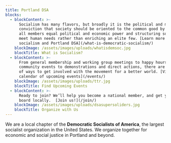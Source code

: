 ```yaml
---
title: Portland DSA
blocks:
  - blockContent: >-
      Socialism has many flavors, but broadly it is the political and moral
      conviction that society should be oriented to the common good by granting
      all members equal political and economic power and structuring society to
      meet human needs rather than enriching an elite few. [Learn more about
      socialism and Portland DSA](/what-is-democratic-socialism/)
    blockImage: /assets/images/uploads/whatisdemsoc.jpg
    blockTitle: What is Socialism?
  - blockContent: >-
      From general membership and working group meetings to happy hours and
      community events to demonstrations and direct actions, there are a variety
      of ways to get involved with the movement for a better world. [View our
      calendar of upcoming events](/events/)
    blockImage: /assets/images/uploads/ttr.jpg
    blockTitle: Find Upcoming Events
  - blockContent: >-
      Ready to join? We’ll help you become a national member, and get you on
      board locally.  [Join us!](/join/)
    blockImage: /assets/images/uploads/dsasupersoliders.jpg
    blockTitle: Organize with Us
---
```

We are a local chapter of the **Democratic Socialists of America**, the largest socialist organization in the United States. We organize together for economic and social justice in Portland and beyond.
